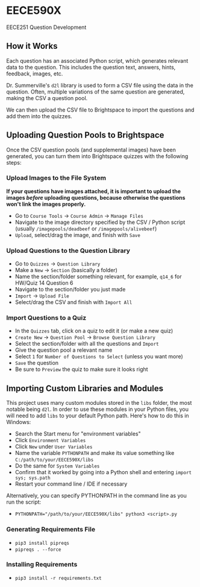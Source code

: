 # EECE590X
EECE251 Question Development

## How it Works
Each question has an associated Python script, which generates relevant data to the question. This includes the question text, answers, hints, feedback, images, etc.

Dr. Summerville's `d2l` library is used to form a CSV file using the data in the question. Often, multiple variations of the same question are generated, making the CSV a question pool.

We can then upload the CSV file to Brightspace to import the questions and add them into the quizzes.

## Uploading Question Pools to Brightspace

Once the CSV question pools (and supplemental images) have been generated, you can turn them into Brightspace quizzes with the following steps:

### Upload Images to the File System
**If your questions have images attached, it is important to upload the images _before_ uploading questions, because otherwise the questions won't link the images properly.**
- Go to `Course Tools` -> `Course Admin` -> `Manage Files`
- Navigate to the image directory specified by the CSV / Python script (usually `/imagepools/deadbeef` or `/imagepools/alivebeef`)
- `Upload`, select/drag the image, and finish with `Save`

### Upload Questions to the Question Library
- Go to `Quizzes` -> `Question Library`
- Make a `New` -> `Section` (basically a folder)
- Name the section/folder something relevant, for example, `q14_6` for HW/Quiz 14 Question 6
- Navigate to the section/folder you just made
- `Import` -> `Upload File`
- Select/drag the CSV and finish with `Import All`

### Import Questions to a Quiz
- In the `Quizzes` tab, click on a quiz to edit it (or make a new quiz)
- `Create New` -> `Question Pool` -> `Browse Question Library`
- Select the section/folder with all the questions and `Import`
- Give the question pool a relevant name
- Select `1` for `Number of Questions to Select` (unless you want more)
- `Save` the question
- Be sure to `Preview` the quiz to make sure it looks right

## Importing Custom Libraries and Modules
This project uses many custom modules stored in the `libs` folder, the most notable being `d2l`. In order to use these modules in your Python files, you will need to add `libs` to your default Python path. Here's how to do this in Windows:
- Search the Start menu for "environment variables"
- Click `Environment Variables`
- Click `New` under `User Variables`
- Name the variable `PYTHONPATH` and make its value something like `C:/path/to/your/EECE590X/libs`
- Do the same for `System Variables`
- Confirm that it worked by going into a Python shell and entering `import sys; sys.path`
- Restart your command line / IDE if necessary

Alternatively, you can specify PYTHONPATH in the command line as you run the script:
- `PYTHONPATH="/path/to/your/EECE590X/libs" python3 <script>.py`

### Generating Requirements File
- `pip3 install pipreqs`
- `pipreqs . --force`

### Installing Requirements
- `pip3 install -r requirements.txt`
